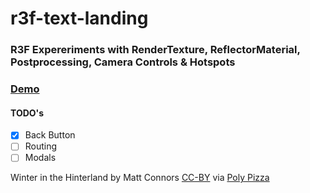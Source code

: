 # r3f-text-landing

### R3F Expereriments with RenderTexture, ReflectorMaterial, Postprocessing, Camera Controls & Hotspots

### [Demo](https://r3f-text-landing-git-main-co851002.vercel.app/)

#### TODO's

- [x] Back Button
- [ ] Routing
- [ ] Modals

Winter in the Hinterland by Matt Connors [CC-BY](https://creativecommons.org/licenses/by/3.0/) via [Poly Pizza](https://poly.pizza/m/bmDjSxceaEE)

